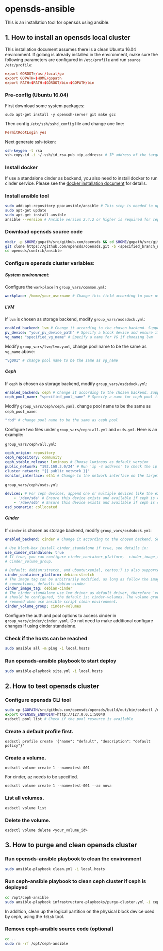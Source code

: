 # opensds-ansible
This is an installation tool for opensds using ansible.

## 1. How to install an opensds local cluster
This installation document assumes there is a clean Ubuntu 16.04 environment. If golang is already installed in the environment, make sure the following parameters are configured in ```/etc/profile``` and run ``source /etc/profile``:
```conf
export GOROOT=/usr/local/go
export GOPATH=$HOME/gopath
export PATH=$PATH:$GOROOT/bin:$GOPATH/bin
```

### Pre-config (Ubuntu 16.04)
First download some system packages:
```
sudo apt-get install -y openssh-server git make gcc
```
Then config ```/etc/ssh/sshd_config``` file and change one line:
```conf
PermitRootLogin yes
```
Next generate ssh-token:
```bash
ssh-keygen -t rsa
ssh-copy-id -i ~/.ssh/id_rsa.pub <ip_address> # IP address of the target machine of the installation
```

### Install docker
If use a standalone cinder as backend, you also need to install docker to run cinder service. Please see the [docker installation document](https://docs.docker.com/engine/installation/linux/docker-ce/ubuntu/) for details.

### Install ansible tool
```bash
sudo add-apt-repository ppa:ansible/ansible # This step is needed to upgrade ansible to version 2.4.2 which is required for the ceph backend.
sudo apt-get update
sudo apt-get install ansible
ansible --version # Ansible version 2.4.2 or higher is required for ceph; 2.0.0.2 or higher is needed for other backends.
```

### Download opensds source code
```bash
mkdir -p $HOME/gopath/src/github.com/opensds && cd $HOME/gopath/src/github.com/opensds
git clone https://github.com/opensds/opensds.git -b <specified_branch_name>
cd opensds/contrib/ansible
```

### Configure opensds cluster variables:
##### System environment:
Configure the ```workplace``` in `group_vars/common.yml`:
```yaml
workplace: /home/your_username # Change this field according to your username. If login as root, configure this parameter to '/root'
```

##### LVM
If `lvm` is chosen as storage backend, modify `group_vars/osdsdock.yml`:
```yaml
enabled_backend: lvm # Change it according to the chosen backend. Supported backends include 'lvm', 'ceph', and 'cinder'
pv_device: "your_pv_device_path" # Specify a block device and ensure it exists if lvm is chosen
vg_name: "specified_vg_name" # Specify a name for VG if choosing lvm
```
Modify ```group_vars/lvm/lvm.yaml```, change pool name to be the same as `vg_name` above:
```yaml
"vg001" # change pool name to be the same as vg_name
```
##### Ceph
If `ceph` is chosen as storage backend, modify `group_vars/osdsdock.yml`:
```yaml
enabled_backend: ceph # Change it according to the chosen backend. Supported backends include 'lvm', 'ceph', and 'cinder'.
ceph_pool_name: "specified_pool_name" # Specify a name for ceph pool if choosing ceph
```
Modify ```group_vars/ceph/ceph.yaml```, change pool name to be the same as `ceph_pool_name`:
```yaml
"rbd" # change pool name to be the same as ceph pool
```
Configure two files under ```group_vars/ceph```: `all.yml` and `osds.yml`. Here is an example:

```group_vars/ceph/all.yml```:
```yml
ceph_origin: repository
ceph_repository: community
ceph_stable_release: luminous # Choose luminous as default version
public_network: "192.168.3.0/24" # Run 'ip -4 address' to check the ip address
cluster_network: "{{ public_network }}"
monitor_interface: eth1 # Change to the network interface on the target machine
```
```group_vars/ceph/osds.yml```:
```yml
devices: # For ceph devices, append one or multiple devices like the example below:
    - '/dev/sda' # Ensure this device exists and available if ceph is chosen
    - '/dev/sdb' # Ensure this device exists and available if ceph is chosen
osd_scenario: collocated
```

##### Cinder
If `cinder` is chosen as storage backend, modify `group_vars/osdsdock.yml`:
```yaml
enabled_backend: cinder # Change it according to the chosen backend. Supported backends include 'lvm', 'ceph', and 'cinder'

# Use block-box install cinder_standalone if true, see details in:
use_cinder_standalone: true
# If true, you can configure cinder_container_platform,  cinder_image_tag,
# cinder_volume_group.

# Default: debian:stretch, and ubuntu:xenial, centos:7 is also supported.
cinder_container_platform: debian:stretch
# The image tag can be arbitrarily modified, as long as follow the image naming
# conventions, default: debian-cinder
cinder_image_tag: debian-cinder
# The cinder standalone use lvm driver as default driver, therefore `volume_group`
# should be configured, the default is: cinder-volumes. The volume group will be
# removed when use ansible script clean environment.
cinder_volume_group: cinder-volumes
```

Configure the auth and pool options to access cinder in `group_vars/cinder/cinder.yaml`. Do not need to make additional configure changes if using cinder standalone.

### Check if the hosts can be reached
```bash
sudo ansible all -m ping -i local.hosts
```

### Run opensds-ansible playbook to start deploy
```bash
sudo ansible-playbook site.yml -i local.hosts
```

## 2. How to test opensds cluster

### Configure opensds CLI tool
```bash
sudo cp $GOPATH/src/github.com/opensds/opensds/build/out/bin/osdsctl /usr/local/bin
export OPENSDS_ENDPOINT=http://127.0.0.1:50040
osdsctl pool list # Check if the pool resource is available
```

### Create a default profile first.
```
osdsctl profile create '{"name": "default", "description": "default policy"}'
```

### Create a volume.
```
osdsctl volume create 1 --name=test-001
```
For cinder, az needs to be specified.
```
osdsctl volume create 1 --name=test-001 --az nova
```

### List all volumes.
```
osdsctl volume list
```

### Delete the volume.
```
osdsctl volume delete <your_volume_id>
```


## 3. How to purge and clean opensds cluster

### Run opensds-ansible playbook to clean the environment
```bash
sudo ansible-playbook clean.yml -i local.hosts
```

### Run ceph-ansible playbook to clean ceph cluster if ceph is deployed
```bash
cd /opt/ceph-ansible
sudo ansible-playbook infrastructure-playbooks/purge-cluster.yml -i ceph.hosts
```

In addition, clean up the logical partition on the physical block device used by ceph, using the ```fdisk``` tool.

### Remove ceph-ansible source code (optional)
```bash
cd ..
sudo rm -rf /opt/ceph-ansible
```
